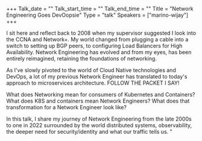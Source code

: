 +++
Talk_date = ""
Talk_start_time = ""
Talk_end_time = ""
Title = "Network Engineering Goes DevOopsie"
Type = "talk"
Speakers = ["marino-wijay"]
+++

I sit here and reflect back to 2008 when my supervisor suggested I look into the CCNA and Network+. My world changed from plugging a cable into a switch to setting up BGP peers, to configuring Load Balancers for High Availability. Network Engineering has evolved and from my eyes, has been entirely reimagined, retaining the foundations of networking.

As I've slowly pivoted to the world of Cloud Native technologies and DevOps, a lot of my previous Network Engineer has translated to today's approach to microservices architecture. FOLLOW THE PACKET I SAY!

What does Networking mean for consumers of Kubernetes and Containers? What does K8S and containers mean Network Engineers? What does that transformation for a Network Engineer look like?

In this talk, I share my journey of Network Engineering from the late 2000s to one in 2022 surrounded by the world distributed systems, observability, the deeper need for security/identity and what our traffic tells us.
"
